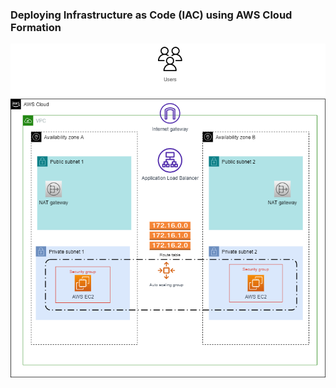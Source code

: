 ### Deploying  Infrastructure as Code (IAC) using AWS Cloud Formation

 ![alt text](https://github.com/Ellawangari/DevOps-Diagrams/blob/main/Udacity-ND-DevOps/Udacity-Project2.drawio.png)

